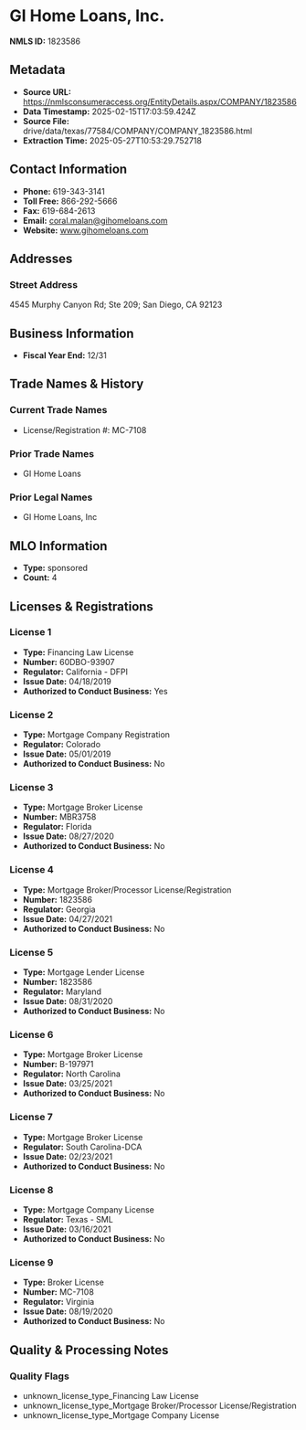 # GI Home Loans, Inc.

**NMLS ID:** 1823586

## Metadata
- **Source URL:** https://nmlsconsumeraccess.org/EntityDetails.aspx/COMPANY/1823586
- **Data Timestamp:** 2025-02-15T17:03:59.424Z
- **Source File:** drive/data/texas/77584/COMPANY/COMPANY_1823586.html
- **Extraction Time:** 2025-05-27T10:53:29.752718

## Contact Information
- **Phone:** 619-343-3141
- **Toll Free:** 866-292-5666
- **Fax:** 619-684-2613
- **Email:** coral.malan@gihomeloans.com
- **Website:** www.gihomeloans.com

## Addresses
### Street Address
4545 Murphy Canyon Rd; Ste 209; San Diego, CA 92123

## Business Information
- **Fiscal Year End:** 12/31

## Trade Names & History
### Current Trade Names
- License/Registration #: MC-7108

### Prior Trade Names
- GI Home Loans

### Prior Legal Names
- GI Home Loans, Inc

## MLO Information
- **Type:** sponsored
- **Count:** 4

## Licenses & Registrations

### License 1
- **Type:** Financing Law License
- **Number:** 60DBO-93907
- **Regulator:** California - DFPI
- **Issue Date:** 04/18/2019
- **Authorized to Conduct Business:** Yes

### License 2
- **Type:** Mortgage Company Registration
- **Regulator:** Colorado
- **Issue Date:** 05/01/2019
- **Authorized to Conduct Business:** No

### License 3
- **Type:** Mortgage Broker License
- **Number:** MBR3758
- **Regulator:** Florida
- **Issue Date:** 08/27/2020
- **Authorized to Conduct Business:** No

### License 4
- **Type:** Mortgage Broker/Processor License/Registration
- **Number:** 1823586
- **Regulator:** Georgia
- **Issue Date:** 04/27/2021
- **Authorized to Conduct Business:** No

### License 5
- **Type:** Mortgage Lender License
- **Number:** 1823586
- **Regulator:** Maryland
- **Issue Date:** 08/31/2020
- **Authorized to Conduct Business:** No

### License 6
- **Type:** Mortgage Broker License
- **Number:** B-197971
- **Regulator:** North Carolina
- **Issue Date:** 03/25/2021
- **Authorized to Conduct Business:** No

### License 7
- **Type:** Mortgage Broker License
- **Regulator:** South Carolina-DCA
- **Issue Date:** 02/23/2021
- **Authorized to Conduct Business:** No

### License 8
- **Type:** Mortgage Company License
- **Regulator:** Texas - SML
- **Issue Date:** 03/16/2021
- **Authorized to Conduct Business:** No

### License 9
- **Type:** Broker License
- **Number:** MC-7108
- **Regulator:** Virginia
- **Issue Date:** 08/19/2020
- **Authorized to Conduct Business:** No

## Quality & Processing Notes
### Quality Flags
- unknown_license_type_Financing Law License
- unknown_license_type_Mortgage Broker/Processor License/Registration
- unknown_license_type_Mortgage Company License
